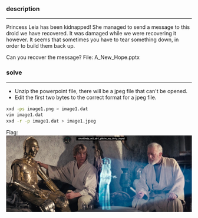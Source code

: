 ### description
-----------------------------
Princess Leia has been kidnapped! She managed to send a message to this droid we have recovered. It was damaged while we were recovering it however. It seems that sometimes you have to tear something down, in order to build them back up.

Can you recover the message?
File: A_New_Hope.pptx
### solve
-----------------------------
* Unzip the powerpoint file, there will be a jpeg file that can't be opened.
* Edit the first two bytes to the correct format for a jpeg file. 
```bash
xxd -ps image1.png > image1.dat
vim image1.dat
xxd -r -p image1.dat > image1.jpeg
```

Flag:
![](../_images/Pasted%20image%2020230424000850.png)
